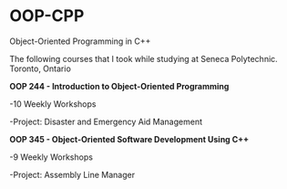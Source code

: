 # OOP-CPP
Object-Oriented Programming in C++

The following courses that I took while studying at Seneca Polytechnic.
Toronto, Ontario

**OOP 244 - Introduction to Object-Oriented Programming**

-10 Weekly Workshops

-Project: Disaster and Emergency Aid Management

**OOP 345 - Object-Oriented Software Development Using C++**

-9 Weekly Workshops

-Project: Assembly Line Manager

